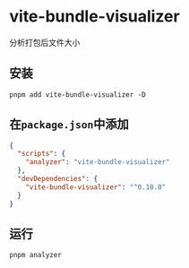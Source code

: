 # vite-bundle-visualizer

分析打包后文件大小

## 安装

```shell
pnpm add vite-bundle-visualizer -D
```

## 在`package.json`中添加

```json
{
  "scripts": {
    "analyzer": "vite-bundle-visualizer"
  },
  "devDependencies": {
    "vite-bundle-visualizer": "^0.10.0"
  }
}
```

## 运行

```shell
pnpm analyzer
```